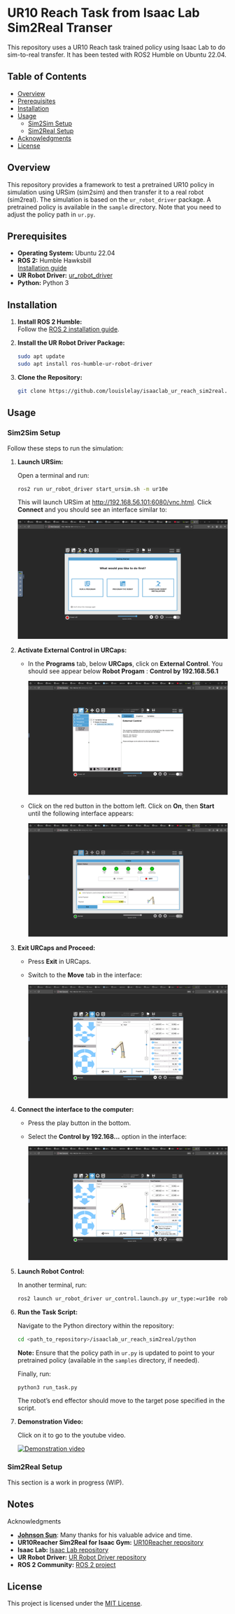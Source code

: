 
# UR10 Reach Task from Isaac Lab Sim2Real Transer 

This repository uses a UR10 Reach task trained policy using Isaac Lab to do sim-to-real transfer. It has been tested with ROS2 Humble on Ubuntu 22.04.

## Table of Contents

- [Overview](#overview)
- [Prerequisites](#prerequisites)
- [Installation](#installation)
- [Usage](#usage)
  - [Sim2Sim Setup](#sim2sim-setup)
  - [Sim2Real Setup](#sim2real-setup)
- [Acknowledgments](#acknowledgments)
- [License](#license)

## Overview

This repository provides a framework to test a pretrained UR10 policy in simulation using URSim (sim2sim) and then transfer it to a real robot (sim2real). The simulation is based on the `ur_robot_driver` package. A pretrained policy is available in the `sample` directory. Note that you need to adjust the policy path in `ur.py`.

## Prerequisites

- **Operating System:** Ubuntu 22.04
- **ROS 2:** Humble Hawksbill  
  [Installation guide](https://docs.ros.org/en/humble/Installation/Ubuntu-Install-Debians.html)
- **UR Robot Driver:** [ur_robot_driver](https://github.com/UniversalRobots/Universal_Robots_ROS2_Driver)
- **Python:** Python 3

## Installation

1. **Install ROS 2 Humble:**  
   Follow the [ROS 2 installation guide](https://docs.ros.org/en/humble/Installation/Ubuntu-Install-Debians.html).

2. **Install the UR Robot Driver Package:**  
   ```bash
   sudo apt update
   sudo apt install ros-humble-ur-robot-driver
   ```

3. **Clone the Repository:**
   ```bash
   git clone https://github.com/louislelay/isaaclab_ur_reach_sim2real.git
   ```

## Usage

### Sim2Sim Setup

Follow these steps to run the simulation:

1. **Launch URSim:**

   Open a terminal and run:
   ```bash
   ros2 run ur_robot_driver start_ursim.sh -m ur10e
   ```
   This will launch URSim at http://192.168.56.101:6080/vnc.html. Click **Connect** and you should see an interface similar to:

   ![URSim Interface](medias/ursim_interface_image.png)

2. **Activate External Control in URCaps:**

   - In the **Programs** tab, below **URCaps**, click on **External Control**. You should see appear below **Robot Progam** : **Control by 192.168.56.1**

     ![URCaps Interface](medias/urcaps_image.png)

   - Click on the red button in the bottom left. Click on **On**, then **Start** until the following interface appears:
     
     ![Robot Started Interface](medias/robot_started_image.png)

3. **Exit URCaps and Proceed:**

   - Press **Exit** in URCaps.
   - Switch to the **Move** tab in the interface:
     
     ![Next Tab Interface](medias/move_tab_image.png)

4. **Connect the interface to the computer:**

   - Press the play button in the bottom.
   - Select the **Control by 192.168...** option in the interface:
     
     ![Connect Interface](medias/play_selection_image.png)

5. **Launch Robot Control:**

   In another terminal, run:
   ```bash
   ros2 launch ur_robot_driver ur_control.launch.py ur_type:=ur10e robot_ip:=192.168.56.101
   ```

6. **Run the Task Script:**

   Navigate to the Python directory within the repository:
   ```bash
   cd <path_to_repository>/isaaclab_ur_reach_sim2real/python
   ```
   **Note:** Ensure that the policy path in `ur.py` is updated to point to your pretrained policy (available in the `samples` directory, if needed).

   Finally, run:
   ```bash
   python3 run_task.py
   ```
   The robot’s end effector should move to the target pose specified in the script.

7. **Demonstration Video:**

   Click on it to go to the youtube video.

   [![Demonstration video](https://img.youtube.com/vi/B4jCdmKzhKA/0.jpg)](https://www.youtube.com/watch?v=B4jCdmKzhKA)

### Sim2Real Setup

This section is a work in progress (WIP).

## Notes

Acknowledgments

- **[Johnson Sun](https://github.com/j3soon)**: Many thanks for his valuable advice and time.
- **UR10Reacher Sim2Real for Isaac Gym:** [UR10Reacher repository](https://github.com/j3soon/OmniIsaacGymEnvs-UR10Reacher)
- **Isaac Lab:** [Isaac Lab repository](https://github.com/isaac-sim/IsaacLab)
- **UR Robot Driver:** [UR Robot Driver repository](https://github.com/UniversalRobots/Universal_Robots_ROS2_Driver)
- **ROS 2 Community:** [ROS 2 project](https://docs.ros.org/en/humble/index.html)

## License

This project is licensed under the [MIT License](LICENSE).
